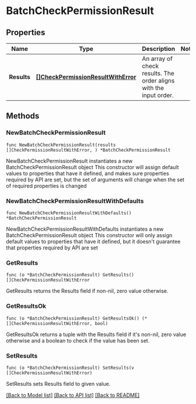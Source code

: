 # BatchCheckPermissionResult

## Properties

Name | Type | Description | Notes
------------ | ------------- | ------------- | -------------
**Results** | [**[]CheckPermissionResultWithError**](CheckPermissionResultWithError.md) | An array of check results. The order aligns with the input order. | 

## Methods

### NewBatchCheckPermissionResult

`func NewBatchCheckPermissionResult(results []CheckPermissionResultWithError, ) *BatchCheckPermissionResult`

NewBatchCheckPermissionResult instantiates a new BatchCheckPermissionResult object
This constructor will assign default values to properties that have it defined,
and makes sure properties required by API are set, but the set of arguments
will change when the set of required properties is changed

### NewBatchCheckPermissionResultWithDefaults

`func NewBatchCheckPermissionResultWithDefaults() *BatchCheckPermissionResult`

NewBatchCheckPermissionResultWithDefaults instantiates a new BatchCheckPermissionResult object
This constructor will only assign default values to properties that have it defined,
but it doesn't guarantee that properties required by API are set

### GetResults

`func (o *BatchCheckPermissionResult) GetResults() []CheckPermissionResultWithError`

GetResults returns the Results field if non-nil, zero value otherwise.

### GetResultsOk

`func (o *BatchCheckPermissionResult) GetResultsOk() (*[]CheckPermissionResultWithError, bool)`

GetResultsOk returns a tuple with the Results field if it's non-nil, zero value otherwise
and a boolean to check if the value has been set.

### SetResults

`func (o *BatchCheckPermissionResult) SetResults(v []CheckPermissionResultWithError)`

SetResults sets Results field to given value.



[[Back to Model list]](../README.md#documentation-for-models) [[Back to API list]](../README.md#documentation-for-api-endpoints) [[Back to README]](../README.md)


